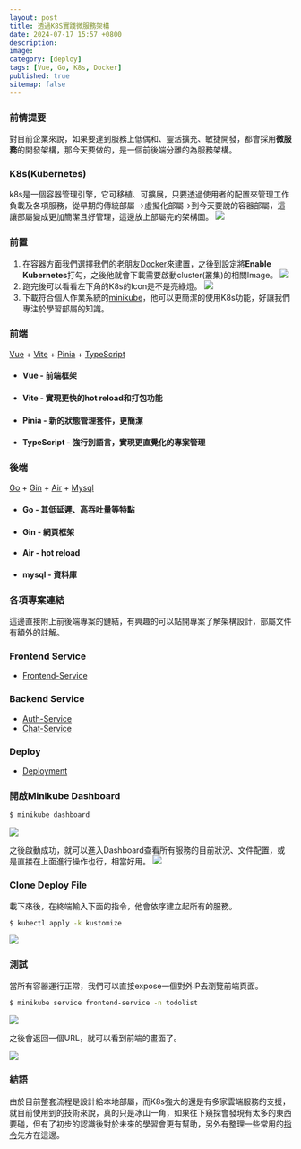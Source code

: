 ```yaml
---
layout: post
title: 透過K8S實踐微服務架構
date: 2024-07-17 15:57 +0800
description:
image:
category: [deploy]
tags: [Vue, Go, K8s, Docker]
published: true
sitemap: false
---
```

### 前情提要
對目前企業來說，如果要達到服務上低偶和、靈活擴充、敏捷開發，都會採用**微服務**的開發架構，那今天要做的，是一個前後端分離的為服務架構。

### K8s(Kubernetes)
k8s是一個容器管理引擎，它可移植、可擴展，只要透過使用者的配置來管理工作負載及各項服務，從早期的傳統部屬 &rarr;虛擬化部屬&rarr;到今天要說的容器部屬，這讓部屬變成更加簡潔且好管理，這邊放上部屬完的架構圖。
  ![](/assets/img/post/2024-0717/p6.png)



### 前置
1. 在容器方面我們選擇我們的老朋友[Docker](https://www.docker.com/)來建置，之後到設定將**Enable Kubernetes**打勾，之後他就會下載需要啟動cluster(叢集)的相關Image。
  ![](/assets/img/post/2024-0717/p0.png)
2. 跑完後可以看看左下角的K8s的Icon是不是亮綠燈。
  ![](/assets/img/post/2024-0717/p7.png)
3. 下載符合個人作業系統的[minikube](https://minikube.sigs.k8s.io/docs/)，他可以更簡潔的使用K8s功能，好讓我們專注於學習部屬的知識。

### 前端
[Vue](https://vuejs.org/) + [Vite](https://cn.vitejs.dev/) + [Pinia](https://pinia.vuejs.org/zh/) + [TypeScript](https://www.typescriptlang.org/)

* #### Vue - 前端框架
* #### Vite - 實現更快的hot reload和打包功能
* #### Pinia - 新的狀態管理套件，更簡潔
* #### TypeScript - 強行別語言，實現更直覺化的專案管理


### 後端
[Go](https://go.dev/) + [Gin](https://github.com/gin-gonic/gin) + [Air](https://github.com/air-verse/air) + [Mysql](https://www.mysql.com/)
* #### Go - 其低延遲、高吞吐量等特點
* #### Gin - 網頁框架
* #### Air - hot reload
* #### mysql - 資料庫


### 各項專案連結
這邊直接附上前後端專案的鏈結，有興趣的可以點開專案了解架構設計，部屬文件有額外的註解。
### Frontend Service
* [Frontend-Service](https://gitlab.com/forme951/todolist-frontend)

### Backend Service
* [Auth-Service](https://gitlab.com/forme951/k8s-test-auth-service)
* [Chat-Service](https://gitlab.com/forme951/k8s-test-chat-service)

### Deploy
* [Deployment](https://gitlab.com/forme951/todolist-example)

### 開啟Minikube Dashboard
```sh
$ minikube dashboard
```
![](/assets/img/post/2024-0717/p2.png)


之後啟動成功，就可以進入Dashboard查看所有服務的目前狀況、文件配置，或是直接在上面進行操作也行，相當好用。
![](/assets/img/post/2024-0717/p1.png)

### Clone Deploy File
載下來後，在終端輸入下面的指令，他會依序建立起所有的服務。
```sh
$ kubectl apply -k kustomize
```
![](/assets/img/post/2024-0717/p5.png)

### 測試
當所有容器運行正常，我們可以直接expose一個對外IP去瀏覽前端頁面。
```sh
$ minikube service frontend-service -n todolist
```
![](/assets/img/post/2024-0717/p4.png)

之後會返回一個URL，就可以看到前端的畫面了。

![](/assets/img/post/2024-0717/p3.png)

### 結語
由於目前整套流程是設計給本地部屬，而K8s強大的還是有多家雲端服務的支援，就目前使用到的技術來說，真的只是冰山一角，如果往下窺探會發現有太多的東西要碰，但有了初步的認識後對於未來的學習會更有幫助，另外有整理一些常用的[指令](https://hackmd.io/@CMfDoamBSGu5uyk2nUAe8w/BJhNtt7dY)先方在這邊。